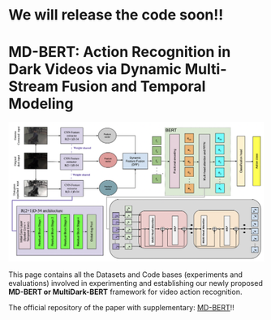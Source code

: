 # We will release the code soon!! #

# MD-BERT: Action Recognition in Dark Videos via Dynamic Multi-Stream Fusion and Temporal Modeling

![My Image](assets/IJCNN-25-Arch.png)

This page contains all the Datasets and Code bases (experiments and evaluations) involved in experimenting and establishing our newly proposed **MD-BERT or MultiDark-BERT** framework for video action recognition.

The official repository of the paper with supplementary: [MD-BERT]()!!
